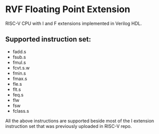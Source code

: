 # RVF Floating Point Extension
RISC-V CPU with I and F extensions implemented in Verilog HDL.
## **Supported instruction set:**
- fadd.s
- fsub.s
- fmul.s
- fcvt.s.w
- fmin.s
- fmax.s
- fle.s
- flt.s
- feq.s
- flw
- fsw
- fclass.s
  
All the above instructions are supported beside most of the I extension instruction set that was previously uploaded in RISC-V repo.
